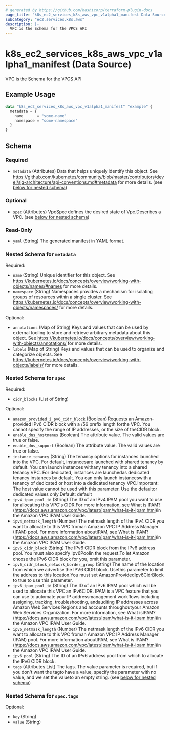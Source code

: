 ```yaml
---
# generated by https://github.com/hashicorp/terraform-plugin-docs
page_title: "k8s_ec2_services_k8s_aws_vpc_v1alpha1_manifest Data Source - terraform-provider-k8s"
subcategory: "ec2.services.k8s.aws"
description: |-
  VPC is the Schema for the VPCS API
---
```


# k8s_ec2_services_k8s_aws_vpc_v1alpha1_manifest (Data Source)

VPC is the Schema for the VPCS API

## Example Usage

```terraform
data "k8s_ec2_services_k8s_aws_vpc_v1alpha1_manifest" "example" {
  metadata = {
    name      = "some-name"
    namespace = "some-namespace"
  }
}
```

<!-- schema generated by tfplugindocs -->
## Schema

### Required

- `metadata` (Attributes) Data that helps uniquely identify this object. See https://github.com/kubernetes/community/blob/master/contributors/devel/sig-architecture/api-conventions.md#metadata for more details. (see [below for nested schema](#nestedatt--metadata))

### Optional

- `spec` (Attributes) VpcSpec defines the desired state of Vpc.Describes a VPC. (see [below for nested schema](#nestedatt--spec))

### Read-Only

- `yaml` (String) The generated manifest in YAML format.

<a id="nestedatt--metadata"></a>
### Nested Schema for `metadata`

Required:

- `name` (String) Unique identifier for this object. See https://kubernetes.io/docs/concepts/overview/working-with-objects/names/#names for more details.
- `namespace` (String) Namespaces provides a mechanism for isolating groups of resources within a single cluster. See https://kubernetes.io/docs/concepts/overview/working-with-objects/namespaces/ for more details.

Optional:

- `annotations` (Map of String) Keys and values that can be used by external tooling to store and retrieve arbitrary metadata about this object. See https://kubernetes.io/docs/concepts/overview/working-with-objects/annotations/ for more details.
- `labels` (Map of String) Keys and values that can be used to organize and categorize objects. See https://kubernetes.io/docs/concepts/overview/working-with-objects/labels/ for more details.


<a id="nestedatt--spec"></a>
### Nested Schema for `spec`

Required:

- `cidr_blocks` (List of String)

Optional:

- `amazon_provided_i_pv6_cidr_block` (Boolean) Requests an Amazon-provided IPv6 CIDR block with a /56 prefix length forthe VPC. You cannot specify the range of IP addresses, or the size of theCIDR block.
- `enable_dns_hostnames` (Boolean) The attribute value. The valid values are true or false.
- `enable_dns_support` (Boolean) The attribute value. The valid values are true or false.
- `instance_tenancy` (String) The tenancy options for instances launched into the VPC. For default, instancesare launched with shared tenancy by default. You can launch instances withany tenancy into a shared tenancy VPC. For dedicated, instances are launchedas dedicated tenancy instances by default. You can only launch instanceswith a tenancy of dedicated or host into a dedicated tenancy VPC.Important: The host value cannot be used with this parameter. Use the defaultor dedicated values only.Default: default
- `ipv4_ipam_pool_id` (String) The ID of an IPv4 IPAM pool you want to use for allocating this VPC's CIDR.For more information, see What is IPAM? (https://docs.aws.amazon.com/vpc/latest/ipam/what-is-it-ipam.html)in the Amazon VPC IPAM User Guide.
- `ipv4_netmask_length` (Number) The netmask length of the IPv4 CIDR you want to allocate to this VPC froman Amazon VPC IP Address Manager (IPAM) pool. For more information aboutIPAM, see What is IPAM? (https://docs.aws.amazon.com/vpc/latest/ipam/what-is-it-ipam.html)in the Amazon VPC IPAM User Guide.
- `ipv6_cidr_block` (String) The IPv6 CIDR block from the IPv6 address pool. You must also specify Ipv6Poolin the request.To let Amazon choose the IPv6 CIDR block for you, omit this parameter.
- `ipv6_cidr_block_network_border_group` (String) The name of the location from which we advertise the IPV6 CIDR block. Usethis parameter to limit the address to this location.You must set AmazonProvidedIpv6CidrBlock to true to use this parameter.
- `ipv6_ipam_pool_id` (String) The ID of an IPv6 IPAM pool which will be used to allocate this VPC an IPv6CIDR. IPAM is a VPC feature that you can use to automate your IP addressmanagement workflows including assigning, tracking, troubleshooting, andauditing IP addresses across Amazon Web Services Regions and accounts throughoutyour Amazon Web Services Organization. For more information, see What isIPAM? (https://docs.aws.amazon.com/vpc/latest/ipam/what-is-it-ipam.html)in the Amazon VPC IPAM User Guide.
- `ipv6_netmask_length` (Number) The netmask length of the IPv6 CIDR you want to allocate to this VPC froman Amazon VPC IP Address Manager (IPAM) pool. For more information aboutIPAM, see What is IPAM? (https://docs.aws.amazon.com/vpc/latest/ipam/what-is-it-ipam.html)in the Amazon VPC IPAM User Guide.
- `ipv6_pool` (String) The ID of an IPv6 address pool from which to allocate the IPv6 CIDR block.
- `tags` (Attributes List) The tags. The value parameter is required, but if you don't want the tagto have a value, specify the parameter with no value, and we set the valueto an empty string. (see [below for nested schema](#nestedatt--spec--tags))

<a id="nestedatt--spec--tags"></a>
### Nested Schema for `spec.tags`

Optional:

- `key` (String)
- `value` (String)
